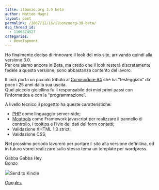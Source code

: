```yaml
---
title: ilbonzo.org 3.0 beta
author: Matteo Magni
layout: post
permalink: /2007/12/18/ilbonzoorg-30-beta/
dsq_thread_id:
  - 1106374527
categories:
  - Development
---
```

Ho finalmente deciso di rinnovare il look del mio sito, arrivando quindi alla versione 3.0.  
Per ora siamo ancora in Beta, ma credo che il look resterà discretamente fedele a questa versione, sono abbastanza contento del lavoro.

Il look porta un piccolo tributo al [Commodore 64][1] che ha &#8220;festeggiato&#8221; da poco i 25 anni dalla sua uscita.  
Quel piccolo gioiellino fu il responsabile dei miei primi passi con l&#8217;informatica e con la &#8220;programmazione&#8221;.

A livello tecnico il progettto ha queste caratteristiche:

*   [PHP][2] come linguaggio server-side;
*   [Mootools][3] come Framework javascript per realizzare il pannello di controllo, i tooltips e l&#8217;ivio dei dati del form contatti;
*   Validazione XHTML 1.0 strict;
*   Validazione CSS;

Nel prossimo periodo lavorerò per portare il sito alla versione definitiva, ed in futuro vorrei realizzare sullo stesso tema un template per wordpress.

Gabba Gabba Hey  
Bonzo

<div class='kindleWidget kindleLight' >
  <img src="http://magni.me/wp-content/plugins/send-to-kindle/media/white-15.png" /><span>Send to Kindle</span>
</div>

<a rel="author" href="https://plus.google.com/111433366670841346629?rel=author"  >Google+</a>

 [1]: http://it.wikipedia.org/wiki/Commodore_64
 [2]: http://www.php.net
 [3]: http://mootools.net